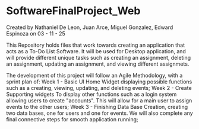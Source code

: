 # SoftwareFinalProject_Web

Created by Nathaniel De Leon, Juan Arce, Miguel Gonzalez, Edward Espinoza on 03 - 11 - 25

This Repository holds files that work towards creating an application that acts as a To-Do List Software. It will be used for Desktop application, and will provide different unique tasks such as creating an assignment, deleting an assignment, updating an assignment, and viewing different assignmets.

The development of this project will follow an Agile Methodology, with a sprint plan of: Week 1 - Basic UI Home Widget displaying possible functions such as a creating, viewing, updating, and deleting events; Week 2 - Create Supporting widgets To display other functions such as a login system allowing users to create "accounts". This will allow for a main user to assign events to the other users; Week 3 - Finishing Data Base Creation, creating two data bases, one for users and one for events. We will also complete any final connective steps for smooth application running;